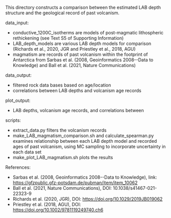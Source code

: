 This directory constructs a comparison between the estimated LAB depth structure and the geological record of past volcanism. 

data_input:
- conductive_1200C_isotherms are models of post-magmatic lithospheric rethickening (see Text S5 of Supporting Information)
- LAB_depth_models are various LAB depth models for comparison (Richards et al., 2020, JGR and Priestley et al., 2018, AGU)
- magmatism are records of past volcanism within the footprint of Antarctica from Sarbas et al. (2008, Geoinformatics 2008--Data to Knowledge) and Ball et al. (2021, Nature Communications)

data_output:
- filtered rock data bases based on age/location
- correlations between LAB depths and volcanism age records

plot_output:
- LAB depths, volcanism age records, and correlations between

scripts:
- extract_data.py filters the volcanism records
- make_LAB_magmatism_comparison.sh and calculate_spearman.py examines relationship between each LAB depth model and recorded ages of past volcanism, using MC sampling to incorporate uncertainty in each data set
- make_plot_LAB_magmatism.sh plots the results

References:
- Sarbas et al. (2008, Geoinformatics 2008--Data to Knowledge), link: https://gfzpublic.gfz-potsdam.de/pubman/item/item_10062 
- Ball et al. (2021, Nature Communications), DOI: 10.1038/s41467-021-22323-9
- Richards et al. (2020, JGR), DOI: https://doi.org/10.1029/2019JB019062
- Priestley et al. (2018, AGU), DOI: https://doi.org/10.1002/9781119249740.ch6